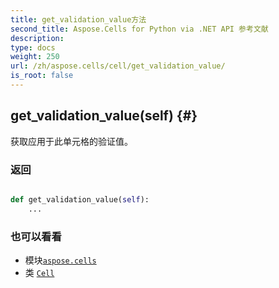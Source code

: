 ```yaml
---
title: get_validation_value方法
second_title: Aspose.Cells for Python via .NET API 参考文献
description:
type: docs
weight: 250
url: /zh/aspose.cells/cell/get_validation_value/
is_root: false
---
```

##  get_validation_value(self) {#}
获取应用于此单元格的验证值。


### 返回




```python

def get_validation_value(self):
    ...
```





### 也可以看看
* 模块[`aspose.cells`](../../)
* 类 [`Cell`](/cells/python-net/zh/aspose.cells/cell)
